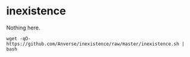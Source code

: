 # inexistence

Nothing here.

```
wget -qO- https://github.com/Anverse/inexistence/raw/master/inexistence.sh | bash

```

